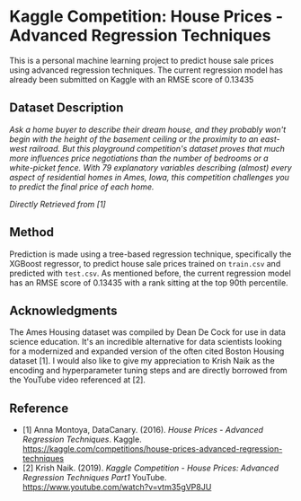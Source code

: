 # Kaggle Competition: House Prices - Advanced Regression Techniques
This is a personal machine learning project to predict house sale prices using advanced regression techniques.
The current regression model has already been submitted on Kaggle with an RMSE score of 0.13435

## Dataset Description
_Ask a home buyer to describe their dream house, and they probably won't begin with the height of the basement ceiling or the proximity to an east-west railroad. But this playground competition's dataset proves that much more influences price negotiations than the number of bedrooms or a white-picket fence.
With 79 explanatory variables describing (almost) every aspect of residential homes in Ames, Iowa, this competition challenges you to predict the final price of each home._

*Directly Retrieved from [1]*

## Method
Prediction is made using a tree-based regression technique, specifically the XGBoost regressor, to predict house sale prices trained on `train.csv` and predicted with `test.csv`.
As mentioned before, the current regression model has an RMSE score of 0.13435 with a rank sitting at the top 90th percentile.

## Acknowledgments
The Ames Housing dataset was compiled by Dean De Cock for use in data science education. It's an incredible alternative for data scientists looking for a modernized and expanded version of the often cited Boston Housing dataset [1].
I would also like to give my appreciation to Krish Naik as the encoding and hyperparameter tuning steps and are directly borrowed from the YouTube video referenced at [2].

## Reference
- [1] Anna Montoya, DataCanary. (2016). _House Prices - Advanced Regression Techniques_. Kaggle. https://kaggle.com/competitions/house-prices-advanced-regression-techniques
- [2] Krish Naik. (2019). _Kaggle Competition - House Prices: Advanced Regression Techniques Part1_ YouTube. https://www.youtube.com/watch?v=vtm35gVP8JU
